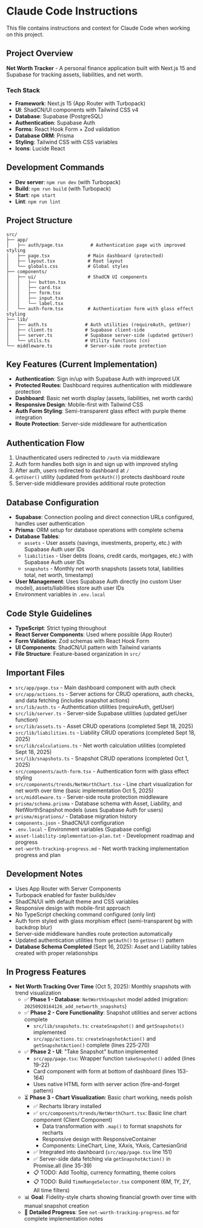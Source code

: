 # Claude Code Instructions

This file contains instructions and context for Claude Code when working on this project.

## Project Overview
**Net Worth Tracker** - A personal finance application built with Next.js 15 and Supabase for tracking assets, liabilities, and net worth.

### Tech Stack
- **Framework**: Next.js 15 (App Router with Turbopack)
- **UI**: ShadCN/UI components with Tailwind CSS v4
- **Database**: Supabase (PostgreSQL)
- **Authentication**: Supabase Auth
- **Forms**: React Hook Form + Zod validation
- **Database ORM**: Prisma
- **Styling**: Tailwind CSS with CSS variables
- **Icons**: Lucide React

## Development Commands
- **Dev server**: `npm run dev` (with Turbopack)
- **Build**: `npm run build` (with Turbopack)
- **Start**: `npm start`
- **Lint**: `npm run lint`

## Project Structure
```
src/
├── app/
│   ├── auth/page.tsx          # Authentication page with improved styling
│   ├── page.tsx              # Main dashboard (protected)
│   ├── layout.tsx            # Root layout
│   └── globals.css           # Global styles
├── components/
│   ├── ui/                   # ShadCN UI components
│   │   ├── button.tsx
│   │   ├── card.tsx
│   │   ├── form.tsx
│   │   ├── input.tsx
│   │   └── label.tsx
│   └── auth-form.tsx         # Authentication form with glass effect styling
├── lib/
│   ├── auth.ts              # Auth utilities (requireAuth, getUser)
│   ├── client.ts            # Supabase client-side
│   ├── server.ts            # Supabase server-side (updated getUser)
│   └── utils.ts             # Utility functions (cn)
└── middleware.ts            # Server-side route protection
```

## Key Features (Current Implementation)
- **Authentication**: Sign in/up with Supabase Auth with improved UX
- **Protected Routes**: Dashboard requires authentication with middleware protection
- **Dashboard**: Basic net worth display (assets, liabilities, net worth cards)
- **Responsive Design**: Mobile-first with Tailwind CSS
- **Auth Form Styling**: Semi-transparent glass effect with purple theme integration
- **Route Protection**: Server-side middleware for authentication

## Authentication Flow
1. Unauthenticated users redirected to `/auth` via middleware
2. Auth form handles both sign in and sign up with improved styling
3. After auth, users redirected to dashboard at `/`
4. `getUser()` utility (updated from `getAuth()`) protects dashboard route
5. Server-side middleware provides additional route protection

## Database Configuration
- **Supabase**: Connection pooling and direct connection URLs configured, handles user authentication
- **Prisma**: ORM setup for database operations with complete schema
- **Database Tables**:
  - `assets` - User assets (savings, investments, property, etc.) with Supabase Auth user IDs
  - `liabilities` - User debts (loans, credit cards, mortgages, etc.) with Supabase Auth user IDs
  - `snapshots` - Monthly net worth snapshots (assets total, liabilities total, net worth, timestamp)
- **User Management**: Uses Supabase Auth directly (no custom User model), assets/liabilities store auth user IDs
- Environment variables in `.env.local`

## Code Style Guidelines
- **TypeScript**: Strict typing throughout
- **React Server Components**: Used where possible (App Router)
- **Form Validation**: Zod schemas with React Hook Form
- **UI Components**: ShadCN/UI pattern with Tailwind variants
- **File Structure**: Feature-based organization in `src/`

## Important Files
- `src/app/page.tsx` - Main dashboard component with auth check
- `src/app/actions.ts` - Server actions for CRUD operations, auth checks, and data fetching (includes snapshot actions)
- `src/lib/auth.ts` - Authentication utilities (requireAuth, getUser)
- `src/lib/server.ts` - Server-side Supabase utilities (updated getUser function)
- `src/lib/assets.ts` - Asset CRUD operations (completed Sept 18, 2025)
- `src/lib/liabilities.ts` - Liability CRUD operations (completed Sept 18, 2025)
- `src/lib/calculations.ts` - Net worth calculation utilities (completed Sept 18, 2025)
- `src/lib/snapshots.ts` - Snapshot CRUD operations (completed Oct 1, 2025)
- `src/components/auth-form.tsx` - Authentication form with glass effect styling
- `src/components/trends/NetWorthChart.tsx` - Line chart visualization for net worth over time (basic implementation Oct 5, 2025)
- `src/middleware.ts` - Server-side route protection middleware
- `prisma/schema.prisma` - Database schema with Asset, Liability, and NetWorthSnapshot models (uses Supabase Auth for users)
- `prisma/migrations/` - Database migration history
- `components.json` - ShadCN/UI configuration
- `.env.local` - Environment variables (Supabase config)
- `asset-liability-implementation-plan.txt` - Development roadmap and progress
- `net-worth-tracking-progress.md` - Net worth tracking implementation progress and plan

## Development Notes
- Uses App Router with Server Components
- Turbopack enabled for faster builds/dev
- ShadCN/UI with default theme and CSS variables
- Responsive design with mobile-first approach
- No TypeScript checking command configured (only lint)
- Auth form styled with glass morphism effect (semi-transparent bg with backdrop blur)
- Server-side middleware handles route protection automatically
- Updated authentication utilities from `getAuth()` to `getUser()` pattern
- **Database Schema Completed** (Sept 16, 2025): Asset and Liability tables created with proper relationships

## In Progress Features
- **Net Worth Tracking Over Time** (Oct 5, 2025): Monthly snapshots with trend visualization
  - ✅ **Phase 1 - Database**: `NetWorthSnapshot` model added (migration: `20250928164126_add_networth_snapshots`)
  - ✅ **Phase 2 - Core Functionality**: Snapshot utilities and server actions complete
    - `src/lib/snapshots.ts`: `createSnapshot()` and `getSnapshots()` implemented
    - `src/app/actions.ts`: `createSnapshotAction()` and `getSnapshotAction()` complete (lines 225-270)
  - ✅ **Phase 2 - UI**: "Take Snapshot" button implemented
    - `src/app/page.tsx`: Wrapper function `takeSnapshot()` added (lines 19-22)
    - Card component with form at bottom of dashboard (lines 153-164)
    - Uses native HTML form with server action (fire-and-forget pattern)
  - ⏳ **Phase 3 - Chart Visualization**: Basic chart working, needs polish
    - ✅ Recharts library installed
    - ✅ `src/components/trends/NetWorthChart.tsx`: Basic line chart component (Client Component)
      - Data transformation with `.map()` to format snapshots for recharts
      - Responsive design with ResponsiveContainer
      - Components: LineChart, Line, XAxis, YAxis, CartesianGrid
    - ✅ Integrated into dashboard (`src/app/page.tsx` line 151)
    - ✅ Server-side data fetching via `getSnapshotAction()` in Promise.all (line 35-39)
    - 📋 TODO: Add Tooltip, currency formatting, theme colors
    - 📋 TODO: Build `TimeRangeSelector.tsx` component (6M, 1Y, 2Y, All time filters)
  - 📊 **Goal**: Fidelity-style charts showing financial growth over time with manual snapshot creation
  - 📄 **Detailed Progress**: See `net-worth-tracking-progress.md` for complete implementation notes

